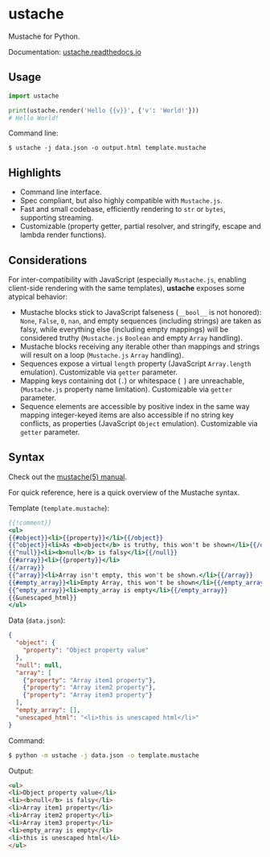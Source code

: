 # ustache

Mustache for Python.

Documentation: [ustache.readthedocs.io](https://ustache.readthedocs.io)

## Usage

```python
import ustache

print(ustache.render('Hello {{v}}', {'v': 'World!'}))
# Hello World!
```

Command line:

```console
$ ustache -j data.json -o output.html template.mustache
```

## Highlights

- Command line interface.
- Spec compliant, but also highly compatible with `Mustache.js`.
- Fast and small codebase, efficiently rendering to `str` or `bytes`,
  supporting streaming.
- Customizable (property getter, partial resolver, and stringify, escape
  and lambda render functions).

## Considerations

For inter-compatibility with JavaScript (especially `Mustache.js`, enabling
client-side rendering with the same templates), **ustache** exposes some
atypical behavior:

- Mustache blocks stick to JavaScript falseness (`__bool__` is not honored):
  `None`, `False`, `0`, `nan`, and empty sequences (including strings)
  are taken as falsy, while everything else (including empty mappings) will
  be considered truthy (`Mustache.js` `Boolean` and empty `Array` handling).
- Mustache blocks receiving any iterable other than mappings and strings
  will result on a loop (`Mustache.js` `Array` handling).
- Sequences expose a virtual `length` property
  (JavaScript `Array.length` emulation).
  Customizable via `getter` parameter.
- Mapping keys containing dot (`.`) or whitespace (` `) are unreachable,
  (`Mustache.js` property name limitation).
  Customizable via `getter` parameter.
- Sequence elements are accessible by positive index in the same way mapping
  integer-keyed items are also accessible if no string key conflicts, as
  properties (JavaScript `Object` emulation).
  Customizable via `getter` parameter.

## Syntax

Check out the [mustache(5) manual](https://mustache.github.io/mustache.5.html).

For quick reference, here is a quick overview of the Mustache syntax.

Template (`template.mustache`):
```mustache
{{!comment}}
<ul>
{{#object}}<li>{{property}}</li>{{/object}}
{{^object}}<li>As <b>object</b> is truthy, this won't be shown</li>{{/object}}
{{^null}}<li><b>null</b> is falsy</li>{{/null}}
{{#array}}<li>{{property}}</li>
{{/array}}
{{^array}}<li>Array isn't empty, this won't be shown.</li>{{/array}}
{{#empty_array}}<li>Empty Array, this won't be shown</li>{{/empty_array}}
{{^empty_array}}<li>empty_array is empty</li>{{/empty_array}}
{{&unescaped_html}}
</ul>
```

Data (`data.json`):
```json
{
  "object": {
    "property": "Object property value"
  },
  "null": null,
  "array": [
    {"property": "Array item1 property"},
    {"property": "Array item2 property"},
    {"property": "Array item3 property"}
  ],
  "empty_array": [],
  "unescaped_html": "<li>this is unescaped html</li>"
}
```

Command:
```sh
$ python -m ustache -j data.json -o template.mustache
```

Output:
```html
<ul>
<li>Object property value</li>
<li><b>null</b> is falsy</li>
<li>Array item1 property</li>
<li>Array item2 property</li>
<li>Array item3 property</li>
<li>empty_array is empty</li>
<li>this is unescaped html</li>
</ul>
```
